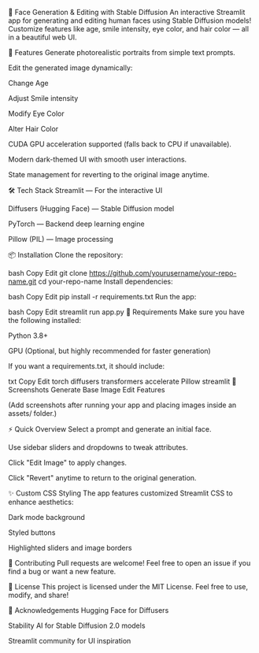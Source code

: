 🎨 Face Generation & Editing with Stable Diffusion
An interactive Streamlit app for generating and editing human faces using Stable Diffusion models!
Customize features like age, smile intensity, eye color, and hair color — all in a beautiful web UI.

🚀 Features
Generate photorealistic portraits from simple text prompts.

Edit the generated image dynamically:

Change Age

Adjust Smile intensity

Modify Eye Color

Alter Hair Color

CUDA GPU acceleration supported (falls back to CPU if unavailable).

Modern dark-themed UI with smooth user interactions.

State management for reverting to the original image anytime.

🛠 Tech Stack
Streamlit — For the interactive UI

Diffusers (Hugging Face) — Stable Diffusion model

PyTorch — Backend deep learning engine

Pillow (PIL) — Image processing

📦 Installation
Clone the repository:

bash
Copy
Edit
git clone https://github.com/yourusername/your-repo-name.git
cd your-repo-name
Install dependencies:

bash
Copy
Edit
pip install -r requirements.txt
Run the app:

bash
Copy
Edit
streamlit run app.py
🧩 Requirements
Make sure you have the following installed:

Python 3.8+

GPU (Optional, but highly recommended for faster generation)

If you want a requirements.txt, it should include:

txt
Copy
Edit
torch
diffusers
transformers
accelerate
Pillow
streamlit
📸 Screenshots
Generate Base Image	Edit Features

(Add screenshots after running your app and placing images inside an assets/ folder.)

⚡ Quick Overview
Select a prompt and generate an initial face.

Use sidebar sliders and dropdowns to tweak attributes.

Click "Edit Image" to apply changes.

Click "Revert" anytime to return to the original generation.

✨ Custom CSS Styling
The app features customized Streamlit CSS to enhance aesthetics:

Dark mode background

Styled buttons

Highlighted sliders and image borders

🤝 Contributing
Pull requests are welcome! Feel free to open an issue if you find a bug or want a new feature.

📄 License
This project is licensed under the MIT License.
Feel free to use, modify, and share!

🌟 Acknowledgements
Hugging Face for Diffusers

Stability AI for Stable Diffusion 2.0 models

Streamlit community for UI inspiration
